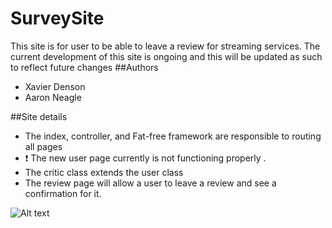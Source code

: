 # SurveySite
This site is for user to be able to leave a review for streaming services. The current development 
of this site is ongoing and this will be updated as such to reflect future changes
##Authors
- Xavier Denson
- Aaron Neagle

##Site details
- The index, controller, and Fat-free framework are responsible to routing all pages
- ❗ The new user page currently is not functioning properly .
- The critic class extends the user class
- The review page will allow a user to leave a review and see a confirmation for it.

![Alt text](images/ulm.png "This is some image...")
